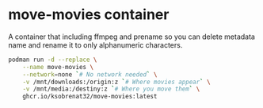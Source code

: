 # move-movies container

A container that including ffmpeg and prename so you
 can delete metadata name and rename it to only alphanumeric
 characters.

```sh
podman run -d --replace \
    --name move-movies \
    --network=none `# No network needed` \
    -v /mnt/downloads:/origin:z `# Where movies appear` \
    -v /mnt/media:/destiny:z `# Where you move them` \
    ghcr.io/ksobrenat32/move-movies:latest
```
